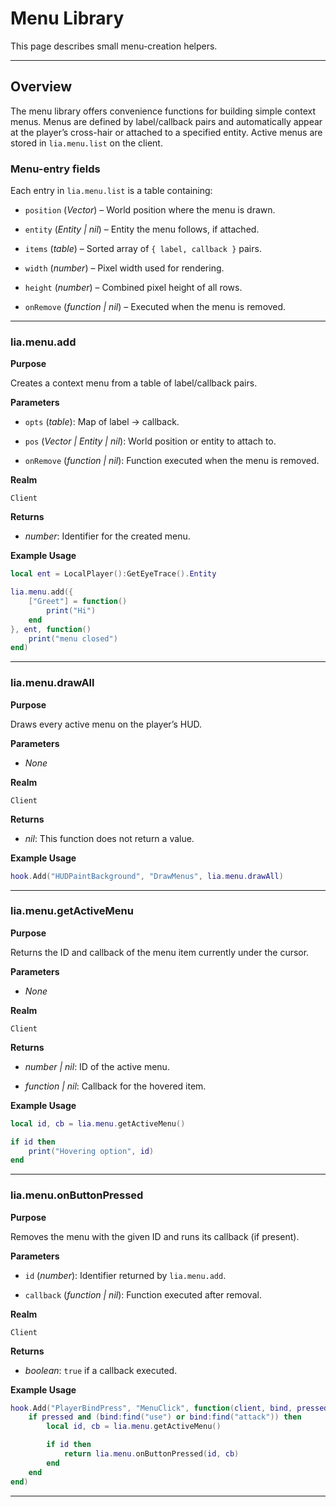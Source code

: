 # Menu Library

This page describes small menu-creation helpers.

---

## Overview

The menu library offers convenience functions for building simple context menus. Menus are defined by label/callback pairs and automatically appear at the player’s cross-hair or attached to a specified entity. Active menus are stored in `lia.menu.list` on the client.

### Menu-entry fields

Each entry in `lia.menu.list` is a table containing:

* `position` (*Vector*) – World position where the menu is drawn.

* `entity` (*Entity | nil*) – Entity the menu follows, if attached.

* `items` (*table*) – Sorted array of `{ label, callback }` pairs.

* `width` (*number*) – Pixel width used for rendering.

* `height` (*number*) – Combined pixel height of all rows.

* `onRemove` (*function | nil*) – Executed when the menu is removed.

---

### lia.menu.add

**Purpose**

Creates a context menu from a table of label/callback pairs.

**Parameters**

* `opts` (*table*): Map of label → callback.

* `pos` (*Vector | Entity | nil*): World position or entity to attach to.

* `onRemove` (*function | nil*): Function executed when the menu is removed.

**Realm**

`Client`

**Returns**

* *number*: Identifier for the created menu.

**Example Usage**

```lua
local ent = LocalPlayer():GetEyeTrace().Entity

lia.menu.add({
    ["Greet"] = function()
        print("Hi")
    end
}, ent, function()
    print("menu closed")
end)
```

---

### lia.menu.drawAll

**Purpose**

Draws every active menu on the player’s HUD.

**Parameters**

* *None*

**Realm**

`Client`

**Returns**

* *nil*: This function does not return a value.

**Example Usage**

```lua
hook.Add("HUDPaintBackground", "DrawMenus", lia.menu.drawAll)
```

---

### lia.menu.getActiveMenu

**Purpose**

Returns the ID and callback of the menu item currently under the cursor.

**Parameters**

* *None*

**Realm**

`Client`

**Returns**

* *number | nil*: ID of the active menu.

* *function | nil*: Callback for the hovered item.

**Example Usage**

```lua
local id, cb = lia.menu.getActiveMenu()

if id then
    print("Hovering option", id)
end
```

---

### lia.menu.onButtonPressed

**Purpose**

Removes the menu with the given ID and runs its callback (if present).

**Parameters**

* `id` (*number*): Identifier returned by `lia.menu.add`.

* `callback` (*function | nil*): Function executed after removal.

**Realm**

`Client`

**Returns**

* *boolean*: `true` if a callback executed.

**Example Usage**

```lua
hook.Add("PlayerBindPress", "MenuClick", function(client, bind, pressed)
    if pressed and (bind:find("use") or bind:find("attack")) then
        local id, cb = lia.menu.getActiveMenu()

        if id then
            return lia.menu.onButtonPressed(id, cb)
        end
    end
end)
```

---